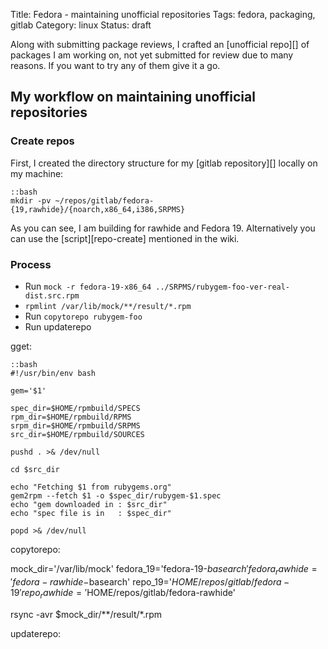 Title: Fedora - maintaining unofficial repositories
Tags: fedora, packaging, gitlab
Category: linux
Status: draft


Along with submitting package reviews, I crafted an [unofficial repo][] of packages
I am working on, not yet submitted for review due to many reasons. If you want to
try any of them give it a go.


## My workflow on maintaining unofficial repositories

### Create repos 

First, I created the directory structure for my [gitlab repository][] locally on
my machine:

    ::bash
    mkdir -pv ~/repos/gitlab/fedora-{19,rawhide}/{noarch,x86_64,i386,SRPMS}

As you can see, I am building for rawhide and Fedora 19.
Alternatively you can use the [script][repo-create] mentioned in the wiki.

### Process


- Run `mock -r fedora-19-x86_64 ../SRPMS/rubygem-foo-ver-real-dist.src.rpm`
- `rpmlint /var/lib/mock/**/result/*.rpm`
- Run `copytorepo rubygem-foo`
- Run updaterepo

gget:

    ::bash
    #!/usr/bin/env bash

    gem='$1'

    spec_dir=$HOME/rpmbuild/SPECS
    rpm_dir=$HOME/rpmbuild/RPMS
    srpm_dir=$HOME/rpmbuild/SRPMS
    src_dir=$HOME/rpmbuild/SOURCES

    pushd . >& /dev/null

    cd $src_dir

    echo "Fetching $1 from rubygems.org"
    gem2rpm --fetch $1 -o $spec_dir/rubygem-$1.spec
    echo "gem downloaded in : $src_dir"
    echo "spec file is in   : $spec_dir"

    popd >& /dev/null

copytorepo:

mock_dir='/var/lib/mock'
fedora_19='fedora-19-$basearch'
fedora_rawhide='fedora-rawhide-$basearch'
repo_19='$HOME/repos/gitlab/fedora-19'
repo_rawhide='$HOME/repos/gitlab/fedora-rawhide'



rsync -avr $mock_dir/**/result/*.rpm

updaterepo:

